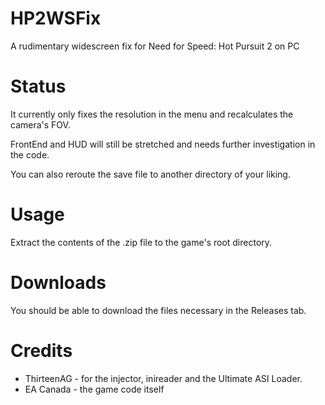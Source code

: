 # HP2WSFix
A rudimentary widescreen fix for Need for Speed: Hot Pursuit 2 on PC

# Status
It currently only fixes the resolution in the menu and recalculates the camera's FOV.

FrontEnd and HUD will still be stretched and needs further investigation in the code.


You can also reroute the save file to another directory of your liking.

# Usage
Extract the contents of the .zip file to the game's root directory.

# Downloads
You should be able to download the files necessary in the Releases tab.

# Credits
- ThirteenAG - for the injector, inireader and the Ultimate ASI Loader.
- EA Canada - the game code itself
